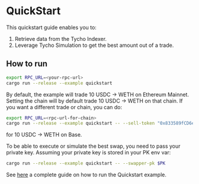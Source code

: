 # QuickStart

This quickstart guide enables you to:

1. Retrieve data from the Tycho Indexer.
2. Leverage Tycho Simulation to get the best amount out of a trade.

## How to run

```bash
export RPC_URL=<your-rpc-url>
cargo run --release --example quickstart
```

By default, the example will trade 10 USDC -> WETH on Ethereum Mainnet. Setting the chain will by default trade 10
USDC -> WETH on that chain.
If you want a different trade or chain, you can do:

```bash
export RPC_URL=<rpc-url-for-chain>
cargo run --release --example quickstart -- --sell-token "0x833589fCD6eDb6E08f4c7C32D4f71b54bdA02913" --buy-token "0x4200000000000000000000000000000000000006" --sell-amount 10 --chain "base"
```

for 10 USDC -> WETH on Base.

To be able to execute or simulate the best swap, you need to pass your private key. Assuming your private key is stored
in your PK env var:

```bash
cargo run --release --example quickstart -- --swapper-pk $PK
```

See [here](https://docs.propellerheads.xyz/tycho) a complete guide on how to run the
Quickstart example.